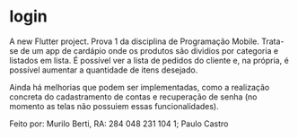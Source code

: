 # login

A new Flutter project.
Prova 1 da disciplina de Programação Mobile. 
Trata-se de um app de cardápio onde os produtos são dividios por categoria e listados em lista.
É possível ver a lista de pedidos do cliente e, na própria, é possível aumentar a quantidade de itens desejado.

Ainda há melhorias que podem ser implementadas, como a realização concreta do cadastramento de contas e
recuperação de senha (no momento as telas não possuiem essas funcionalidades).

Feito por:
Murilo Berti, RA: 284 048 231 104 1;
Paulo Castro 

